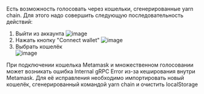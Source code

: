Есть возможность голосовать через кошельки, сгенерированные yarn chain. Для этого надо совершить следующую последовательность действий:
1. Выйти из аккаунта ![image](https://github.com/user-attachments/assets/dcabe425-04af-457f-a0ce-d5a4dce1c686)
2. Нажать кнопку "Connect wallet" ![image](https://github.com/user-attachments/assets/759939b8-0370-44f5-9a26-6b86b08c4f6e)
3. Выбрать кошелёк <br> ![image](https://github.com/user-attachments/assets/8d600266-d0e8-4c04-9eb6-db03df8bde9d)


При подключении кошелька Metamask и множественном голосовании может возникать ошибка Internal gRPC Error из-за кеширования внутри Metamask. Для её исправления необходимо импортировать новый кошелёк, сгенерированный командой yarn chain и очистить localStorage
